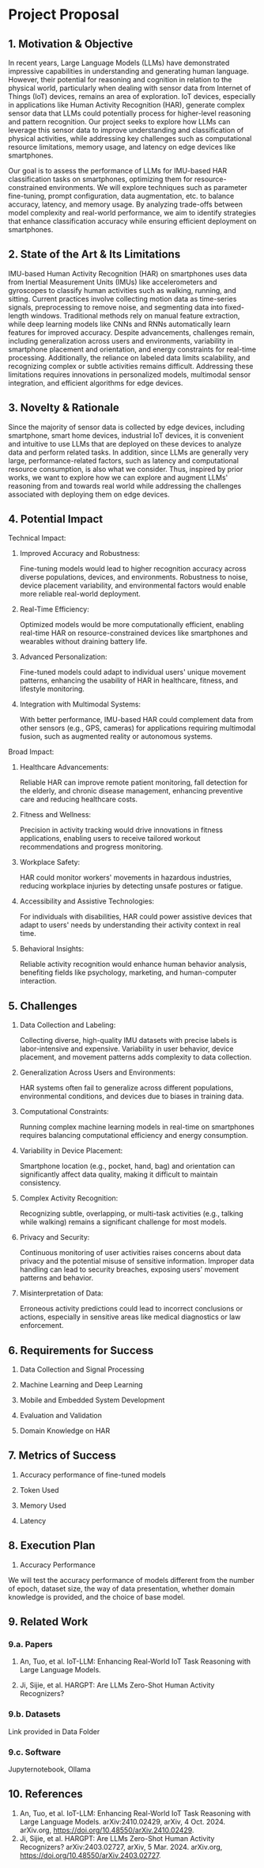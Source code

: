 # Project Proposal

## 1. Motivation & Objective

In recent years, Large Language Models (LLMs) have demonstrated impressive capabilities in understanding and generating human language. However, their potential for reasoning and cognition in relation to the physical world, particularly when dealing with sensor data from Internet of Things (IoT) devices, remains an area of exploration. IoT devices, especially in applications like Human Activity Recognition (HAR), generate complex sensor data that LLMs could potentially process for higher-level reasoning and pattern recognition. Our project seeks to explore how LLMs can leverage this sensor data to improve understanding and classification of physical activities, while addressing key challenges such as computational resource limitations, memory usage, and latency on edge devices like smartphones.

Our goal is to assess the performance of LLMs for IMU-based HAR classification tasks on smartphones, optimizing them for resource-constrained environments. We will explore techniques such as parameter fine-tuning, prompt configuration, data augmentation, etc. to balance accuracy, latency, and memory usage. By analyzing trade-offs between model complexity and real-world performance, we aim to identify strategies that enhance classification accuracy while ensuring efficient deployment on smartphones.

## 2. State of the Art & Its Limitations

IMU-based Human Activity Recognition (HAR) on smartphones uses data from Inertial Measurement Units (IMUs) like accelerometers and gyroscopes to classify human activities such as walking, running, and sitting. Current practices involve collecting motion data as time-series signals, preprocessing to remove noise, and segmenting data into fixed-length windows. Traditional methods rely on manual feature extraction, while deep learning models like CNNs and RNNs automatically learn features for improved accuracy. Despite advancements, challenges remain, including generalization across users and environments, variability in smartphone placement and orientation, and energy constraints for real-time processing. Additionally, the reliance on labeled data limits scalability, and recognizing complex or subtle activities remains difficult. Addressing these limitations requires innovations in personalized models, multimodal sensor integration, and efficient algorithms for edge devices.

## 3. Novelty & Rationale

Since the majority of sensor data is collected by edge devices, including smartphone, smart home devices, industrial IoT devices, it is convenient and intuitive to use LLMs that are deployed on these devices to analyze data and perform related tasks. In addition, since LLMs are generally very large, performance-related factors, such as latency and computational resource consumption, is also what we consider. Thus, inspired by prior works, we want to explore how we can explore and augment LLMs' reasoning from and towards real world while addressing the challenges associated with deploying them on edge devices.

## 4. Potential Impact

Technical Impact:

1. Improved Accuracy and Robustness:

    Fine-tuning models would lead to higher recognition accuracy across diverse populations, devices, and environments.
    Robustness to noise, device placement variability, and environmental factors would enable more reliable real-world deployment.

2. Real-Time Efficiency:

    Optimized models would be more computationally efficient, enabling real-time HAR on resource-constrained devices like smartphones and wearables without draining battery life.

3. Advanced Personalization:

    Fine-tuned models could adapt to individual users' unique movement patterns, enhancing the usability of HAR in healthcare, fitness, and lifestyle monitoring.

4. Integration with Multimodal Systems:

    With better performance, IMU-based HAR could complement data from other sensors (e.g., GPS, cameras) for applications requiring multimodal fusion, such as augmented reality or autonomous systems.

Broad Impact:

1. Healthcare Advancements:

    Reliable HAR can improve remote patient monitoring, fall detection for the elderly, and chronic disease management, enhancing preventive care and reducing healthcare costs.

2. Fitness and Wellness:

    Precision in activity tracking would drive innovations in fitness applications, enabling users to receive tailored workout recommendations and progress monitoring.

3. Workplace Safety:

    HAR could monitor workers' movements in hazardous industries, reducing workplace injuries by detecting unsafe postures or fatigue.

4. Accessibility and Assistive Technologies:

    For individuals with disabilities, HAR could power assistive devices that adapt to users' needs by understanding their activity context in real time.

5. Behavioral Insights:

    Reliable activity recognition would enhance human behavior analysis, benefiting fields like psychology, marketing, and human-computer interaction.

## 5. Challenges

1. Data Collection and Labeling:

    Collecting diverse, high-quality IMU datasets with precise labels is labor-intensive and expensive.
    Variability in user behavior, device placement, and movement patterns adds complexity to data collection.

2. Generalization Across Users and Environments:

    HAR systems often fail to generalize across different populations, environmental conditions, and devices due to biases in training data.

3. Computational Constraints:

    Running complex machine learning models in real-time on smartphones requires balancing computational efficiency and energy consumption.

4. Variability in Device Placement:

   Smartphone location (e.g., pocket, hand, bag) and orientation can significantly affect data quality, making it difficult to maintain consistency.

5. Complex Activity Recognition:

   Recognizing subtle, overlapping, or multi-task activities (e.g., talking while walking) remains a significant challenge for most models.

6. Privacy and Security:

   Continuous monitoring of user activities raises concerns about data privacy and the potential misuse of sensitive information.
   Improper data handling can lead to security breaches, exposing users' movement patterns and behavior.

7. Misinterpretation of Data:

   Erroneous activity predictions could lead to incorrect conclusions or actions, especially in sensitive areas like medical diagnostics or law enforcement.


## 6. Requirements for Success

1. Data Collection and Signal Processing

2. Machine Learning and Deep Learning

3. Mobile and Embedded System Development

4. Evaluation and Validation

5. Domain Knowledge on HAR

## 7. Metrics of Success

1. Accuracy performance of fine-tuned models

2. Token Used

3. Memory Used

4. Latency

## 8. Execution Plan

1. Accuracy Performance

  We will test the accuracy performance of models different from the number of epoch, dataset size, the way of data presentation, whether domain knowledge is provided, and the choice of base model.


## 9. Related Work

### 9.a. Papers

1. An, Tuo, et al. IoT-LLM: Enhancing Real-World IoT Task Reasoning with 
Large Language Models.

2. Ji, Sijie, et al. HARGPT: Are LLMs Zero-Shot Human Activity Recognizers?

### 9.b. Datasets

Link provided in Data Folder

### 9.c. Software

Jupyternotebook, Ollama

## 10. References

1. An, Tuo, et al. IoT-LLM: Enhancing Real-World IoT Task Reasoning with 
Large Language Models. arXiv:2410.02429, arXiv, 4 Oct. 2024. arXiv.org, 
https://doi.org/10.48550/arXiv.2410.02429.
2. Ji, Sijie, et al. HARGPT: Are LLMs Zero-Shot Human Activity Recognizers? 
arXiv:2403.02727, arXiv, 5 Mar. 2024. arXiv.org, https://doi.org/10.48550/arXiv.2403.02727.
